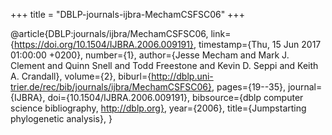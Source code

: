 +++
title = "DBLP-journals-ijbra-MechamCSFSC06"
+++

@article{DBLP:journals/ijbra/MechamCSFSC06,
   link={https://doi.org/10.1504/IJBRA.2006.009191},
   timestamp={Thu, 15 Jun 2017 01:00:00 +0200},
   number={1},
   author={Jesse Mecham and
Mark J. Clement and
Quinn Snell and
Todd Freestone and
Kevin D. Seppi and
Keith A. Crandall},
   volume={2},
   biburl={http://dblp.uni-trier.de/rec/bib/journals/ijbra/MechamCSFSC06},
   pages={19--35},
   journal={IJBRA},
   doi={10.1504/IJBRA.2006.009191},
   bibsource={dblp computer science bibliography, http://dblp.org},
   year={2006},
   title={Jumpstarting phylogenetic analysis},
}
